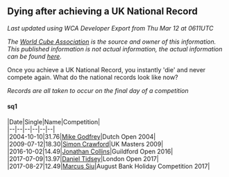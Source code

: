## Dying after achieving a UK National Record 

*Last updated using WCA Developer Export from Thu Mar 12 at 0611UTC*

*The [World Cube Association](https://www.worldcubeassociation.org) is the source and owner of this information. This published information is not actual information, the actual information can be found [here](https://www.worldcubeassociation.org/results).*

Once you achieve a UK National Record, you instantly 'die' and never compete again. What do the national records look like now?

*Records are all taken to occur on the final day of a competition*

#### sq1

|Date|Single|Name|Competition|  
|--|--|--|--|--|--|  
|2004-10-10|31.76|[Mike Godfrey](https://www.worldcubeassociation.org/persons/2004GODF01)|Dutch Open 2004|  
|2009-07-12|18.30|[Simon Crawford](https://www.worldcubeassociation.org/persons/2008CRAW01)|UK Masters 2009|  
|2016-10-02|14.49|[Jonathan Collins](https://www.worldcubeassociation.org/persons/2015COLL08)|Guildford Open 2016|  
|2017-07-09|13.97|[Daniel Tidsey](https://www.worldcubeassociation.org/persons/2016TIDS01)|London Open 2017|  
|2017-08-27|12.49|[Marcus Siu](https://www.worldcubeassociation.org/persons/2016SIUM01)|August Bank Holiday Competition 2017|  
